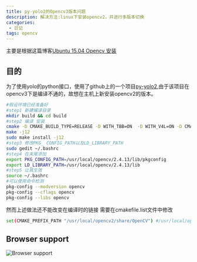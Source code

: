 ```yaml
---
title: py-yolo2的Opencv3版本问题
description: 解决方法:linux下安装opencv2，并进行多版本切换
categories:
 - 日记
tags: opencv
---
```

主要是根据这篇博客[Ubuntu 15.04 Opencv 安装](http://blog.csdn.net/cumt08113684/article/details/53006376)
## 目的
为了使用yolo的python接口，使用了github上的一个项目[py-yolo2](https://github.com/SidHard/py-yolo2),由于该项目在opencv3下是编译不通的，故想在主机上新安装opencv2的版本。

```sh
#假设环境已经准备好
#step1 新建编译目录
mkdir build && cd build
#step2 编译 安装
cmake -D CMAKE_BUILD_TYPE=RELEASE -D WITH_TBB=ON  -D WITH_V4L=ON -D CMAKE_INSTALL_PREFIX=/usr/local/opencv/2.4.13 .. 
make -j12  
sudo make install -j12
#step3 修改PKG_ CONFIG_PATH以及LD_LIBRARY_PATH
sudo gedit ~/.bashrc  
#step4 在末尾添加
export PKG_CONFIG_PATH=/usr/local/opencv/2.4.13/lib/pkgconfig  
export LD_LIBRARY_PATH=/usr/local/opencv/2.4.13/lib  
#step5 让其生效
source ~/.bashrc  
#可以使用命令检测
pkg-config --modversion opencv  
pkg-config --cflags opencv  
pkg-config --libs opencv  
```

然而上述做法还不能改变在编译时的链接
需要在cmakefile.list文件中修改

```sh
set(CMAKE_PREFIX_PATH "/usr/local/opencv2/share/OpenCV") #/usr/local/opencv2/share/OpenCV  设为你自己的opencv安装路径
```


## Browser support

![Browser support](http://iissnan.com/nexus/next/browser-support.png)
